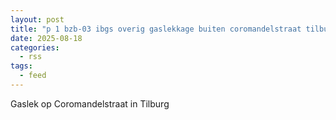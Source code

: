 ```yaml
---
layout: post
title: "p 1 bzb-03 ibgs overig gaslekkage buiten coromandelstraat tilburg 209433 207093"
date: 2025-08-18
categories: 
  - rss
tags: 
  - feed
---
```


Gaslek op Coromandelstraat in Tilburg
